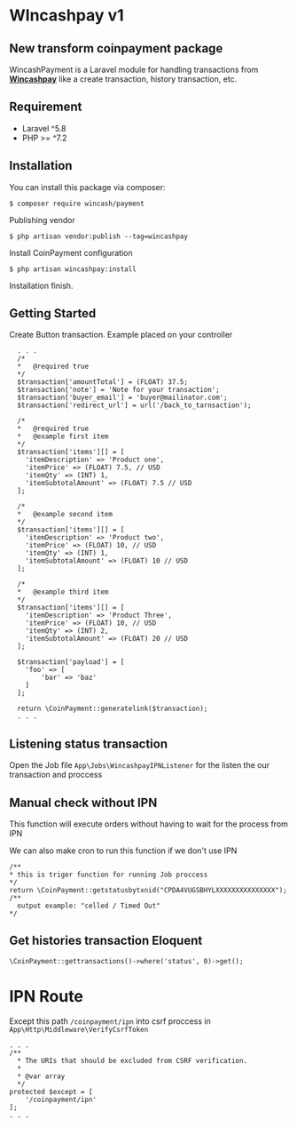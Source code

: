 # WIncashpay v1

## New transform coinpayment package

WincashPayment is a Laravel module for handling transactions from [**Wincashpay**](https://wincashpay.com) like a create transaction, history transaction, etc.


## Requirement
* Laravel ^5.8
* PHP >= ^7.2

## Installation
You can install this package via composer:
```
$ composer require wincash/payment
```

Publishing vendor
```
$ php artisan vendor:publish --tag=wincashpay
```

Install CoinPayment configuration
```
$ php artisan wincashpay:install
```

Installation finish.

## Getting Started
Create Button transaction. Example placed on your controller
```
  . . . 
  /*
  *   @required true
  */
  $transaction['amountTotal'] = (FLOAT) 37.5;
  $transaction['note'] = 'Note for your transaction';
  $transaction['buyer_email'] = 'buyer@mailinator.com';
  $transaction['redirect_url'] = url('/back_to_tarnsaction');

  /*
  *   @required true
  *   @example first item
  */
  $transaction['items'][] = [
    'itemDescription' => 'Product one',
    'itemPrice' => (FLOAT) 7.5, // USD
    'itemQty' => (INT) 1,
    'itemSubtotalAmount' => (FLOAT) 7.5 // USD
  ];

  /*
  *   @example second item
  */
  $transaction['items'][] = [
    'itemDescription' => 'Product two',
    'itemPrice' => (FLOAT) 10, // USD
    'itemQty' => (INT) 1,
    'itemSubtotalAmount' => (FLOAT) 10 // USD
  ];

  /*
  *   @example third item
  */
  $transaction['items'][] = [
    'itemDescription' => 'Product Three',
    'itemPrice' => (FLOAT) 10, // USD
    'itemQty' => (INT) 2,
    'itemSubtotalAmount' => (FLOAT) 20 // USD
  ];

  $transaction['payload'] = [
    'foo' => [
        'bar' => 'baz'
    ]
  ];

  return \CoinPayment::generatelink($transaction);
  . . . 
```

## Listening status transaction

Open the Job file `App\Jobs\WincashpayIPNListener` for the listen the our transaction and proccess

## Manual check without IPN

This function will execute orders without having to wait for the process from IPN

We can also make cron to run this function if we don't use IPN

```
/**
* this is triger function for running Job proccess
*/
return \CoinPayment::getstatusbytxnid("CPDA4VUGSBHYLXXXXXXXXXXXXXXX");
/**
  output example: "celled / Timed Out"
*/
```

## Get histories transaction Eloquent
```
\CoinPayment::gettransactions()->where('status', 0)->get();
```

# IPN Route

Except this path `/coinpayment/ipn` into csrf proccess in `App\Http\Middleware\VerifyCsrfToken` 
```
. . .
/**
  * The URIs that should be excluded from CSRF verification.
  *
  * @var array
  */
protected $except = [
    '/coinpayment/ipn'
]; 
. . .
```
